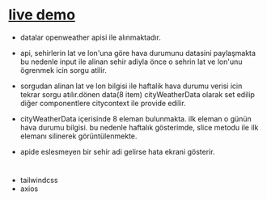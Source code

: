 # [live demo](https://react-weather-app-context.netlify.app)

* datalar openweather apisi ile alınmaktadır.

* api, sehirlerin lat ve lon'una göre hava durumunu datasini paylaşmakta bu nedenle input ile alinan sehir adiyla önce o sehrin lat ve lon'unu ögrenmek icin sorgu atilir.
* sorgudan alinan lat ve lon bilgisi ile haftalik hava durumu verisi icin tekrar sorgu atılır.dönen data(8 item) cityWeatherData olarak set edilip diğer componentlere citycontext ile provide edilir.
* cityWeatherData içerisinde 8 eleman bulunmakta. ilk eleman o günün hava durumu bilgisi. bu nedenle haftalık gösterimde, slice metodu ile ilk elemanı silinerek görüntülenmekte.
* apide eslesmeyen bir sehir adi gelirse hata ekrani gösterir.

#
* tailwindcss
* axios

